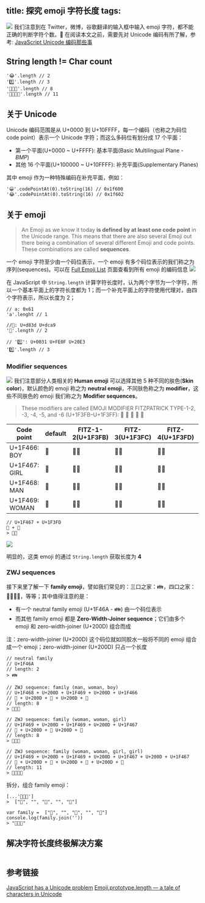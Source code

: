 title: 探究 emoji 字符长度
tags:
---
![](http://7vikhl.com1.z0.glb.clouddn.com/C0E1DEF1-900B-4372-B8CB-B166A1ABBA57.png)
我们注意到在 Twitter，微博，谷歌翻译的输入框中输入 emoji 字符，都不能正确的判断字符个数。🤷‍
在阅读本文之前，需要先对 Unicode 编码有所了解，参考: [JavaScript Unicode 编码那些事](http://objcer.com/2017/05/21/JavaScript-Unicode/)

<!-- more -->

## String length != Char count
```
'😂'.length // 2
'1️⃣'.length // 3
'👨‍👨‍👦'.length // 8
'👨‍👩‍👧‍👦'.length // 11
```

## 关于 Unicode
Unicode 编码范围是从 U+0000 到 U+10FFFF，每一个编码（也称之为码位 code point）表示一个 Unicode 字符；而这么多码位有划分成 17 个平面：
- 第一个平面(U+0000 ~ U+FFFF): 基本平面(Basic Multilingual Plane - *BMP*)
- 其他 16 个平面(U+100000 ~ U+10FFFF): 补充平面(Supplementary Planes)

其中 emoji 作为一种特殊编码在补充平面，例如：
```
'😀'.codePointAt(0).toString(16) // 0x1f600
'😂'.codePointAt(0).toString(16) // 0x1f602
```

## 关于 emoji
> An Emoji as we know it today **is defined by at least one code point** in the Unicode range. This means that there are also several Emoji out there being a combination of several different Emoji and code points. These combinations are called **sequences**.

一个 emoji 字符至少由一个码位表示，一个 emoji 有多个码位表示的我们称之为序列(sequences)。可以在 [Full Emoji List](http://unicode.org/emoji/charts/full-emoji-list.html) 页面查看到所有 emoji 的编码信息
![](http://7vikhl.com1.z0.glb.clouddn.com/5E88BF15-66B7-4A32-9125-B3E019C52E9C.png)

在 JavaScript 中 `String.length` 计算字符长度时，认为两个字节为一个字符，所以一个基本平面上的字符长度都为 1；而一个补充平面上的字符使用代理对，由四个字符表示，所以长度为 2；
```
// a: 0x61
'a'.lenght // 1

//💩: U+d83d U+dca9
'💩'.length // 2

// '1️⃣': U+0031 U+FE0F U+20E3
'1️⃣'.length // 3
```

### Modifier sequences
![](http://7vikhl.com1.z0.glb.clouddn.com/480D3F20-0262-40E4-B7C6-E068A9958692.png)
我们注意部分人类相关的 **Human emoji** 可以选择其他 5 种不同的肤色(**Skin color**)，默认颜色的 emoji 称之为 **neutral emoji**，不同肤色称之为 **modifier**，这些不同肤色的 emoji 我们称之为 **Modifier sequences**。
> These modifiers are called EMOJI MODIFIER FITZPATRICK TYPE-1-2, -3, -4, -5, and -6 (U+1F3FB–U+1F3FF): 🏻 🏼 🏽 🏾 🏿

Code point|	default| FITZ-1-2(U+1F3FB)| FITZ-3(U+1F3FC)| FITZ-4(U+1F3FD)| FITZ-5(U+1F3FE)| FITZ-6(U+1F3FF)
---|---|---|---|---|---|---
U+1F466: BOY|	👦|	👦🏻|	👦🏼|	👦🏽|	👦🏾|	👦🏿
U+1F467: GIRL|	👧|	👧🏻|	👧🏼|	👧🏽|	👧🏾|	👧🏿
U+1F468: MAN|	👨|	👨🏻|	👨🏼|	👨🏽|	👨🏾|	👨🏿
U+1F469: WOMAN| 👩|	👩🏻|	👩🏼|	👩🏽|	👩🏾|	👩🏿

```
// U+1F467 + U+1F3FD
👧 + 🏽
> 👧🏽
```
![](http://7vikhl.com1.z0.glb.clouddn.com/E3F5C223-E3E9-4ECC-AD67-DF09D6D62DD6.png)

明显的，这类 emoji 的通过 `String.length` 获取长度为 **4**

### ZWJ sequences
接下来里了解一下 **family emoji**，譬如我们常见的：三口之家：👪，四口之家：👨‍👩‍👧‍👦，等等；其中值得注意的是：
- 有一个 neutral family emoji (U+1F46A - ‍👪) 由一个码位表示
- 而其他 family emoji 都是 **Zero-Width-Joiner sequence**；它们由多个 emoji 和 zero-width-joiner (U+200D) 组合而成

注：zero-width-joiner (U+200D) 这个码位就如同胶水一般将不同的 emoji 组合成一个 emoji；zero-width-joiner (U+200D) 只占一个长度
```
// neutral family
// U+1F46A
// length: 2
> 👪

// ZWJ sequence: family (man, woman, boy)
// U+1F468 + U+200D + U+1F469 + U+200D + U+1F466
// 👨‍ + U+200D + 👩‍ + U+200D + 👦
// length: 8
> ‍👨‍👩‍👦

// ZWJ sequence: family (woman, woman, girl)
// U+1F469 + U+200D + U+1F469 + U+200D + U+1F467
// 👩‍ + U+200D + 👩‍ U+200D + 👧
// length: 8
> ‍👩‍👩‍👧

// ZWJ sequence: family (woman, woman, girl, girl)
// U+1F469 + U+200D + U+1F469 + U+200D + U+1F467 + U+200D + U+1F467
// 👩‍ + U+200D + 👩‍ + U+200D + 👧‍ + U+200D + 👧
// length: 11
> ‍👩‍👩‍👧‍👧
```

拆分，组合 family emoji：
```
[...'👨‍👩‍👦']
>  ["👨", "‍", "👩", "‍", "👦"]

var family =  ["👨", "‍", "👩", "‍", "👦"]
console.log(family.join(''))
> "👨‍👩‍👦"
```

## 解决字符长度终极解决方案
```
```

## 参考链接
[JavaScript has a Unicode problem](https://mathiasbynens.be/notes/javascript-unicode)
[Emoji.prototype.length — a tale of characters in Unicode](https://www.contentful.com/blog/2016/12/06/unicode-javascript-and-the-emoji-family/)